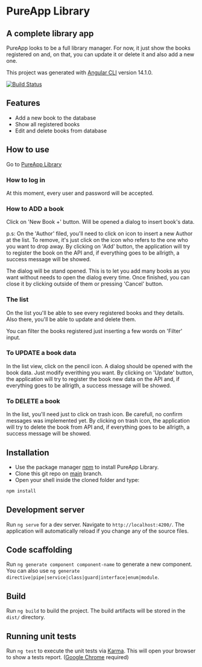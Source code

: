 # PureApp Library
## A complete library app
PureApp looks to be a full library manager. For now, it just show the books registered on and, on that, you can update it or delete it and also add a new one.

This project was generated with [Angular CLI](https://github.com/angular/angular-cli) version 14.1.0.

[![Build Status](https://travis-ci.org/joemccann/dillinger.svg?branch=master)](https://travis-ci.org/joemccann/dillinger)

## Features

- Add a new book to the database
- Show all registered books
- Edit and delete books from database

## How to use
Go to [PureApp Library]()
### How to log in
At this moment, every user and password will be accepted.
### How to ADD a book
Click on 'New Book +' button. Will be opened a dialog to insert book's data.

p.s: On the 'Author' filed, you'll need to click on icon to insert a new Author at the list. To remove, it's just click on the icon who refers to the one who you want to drop away.
By clicking on 'Add' button, the application will try to register the book on the API and, if everything goes to be allrigth, a success message will be showed.

The dialog will be stand opened. This is to let you add many books as you want without needs to open the dialog every time.
Once finished, you can close it by clicking outside of them or pressing 'Cancel' button.
### The list
On the list you'll be able to see every registered books and they details.
Also there, you'll be able to update and delete them.

You can filter the books registered just inserting a few words on 'Filter' input.
### To UPDATE a book data
In the list view, click on the pencil icon. A dialog should be opened with the book data.
Just modify everithing you want.
By clicking on 'Update' button, the application will try to register the book new data on the API and, if everything goes to be allrigth, a success message will be showed.
### To DELETE a book
In the list, you'll need just to click on trash icon.
Be carefull, no confirm messages was implemented yet.
By clicking on trash icon, the application will try to delete the book from API and, if everything goes to be allrigth, a success message will be showed.

## Installation

- Use the package manager [npm](https://www.npmjs.com) to install PureApp Library.
- Clone this git repo on [main](https://github.com/DouglasGorges/purespectrum/tree/main) branch.
- Open your shell inside the cloned folder and type:
```bash
npm install
```
## Development server

Run `ng serve` for a dev server. Navigate to `http://localhost:4200/`. The application will automatically reload if you change any of the source files.
## Code scaffolding

Run `ng generate component component-name` to generate a new component. You can also use `ng generate directive|pipe|service|class|guard|interface|enum|module`.
## Build

Run `ng build` to build the project. The build artifacts will be stored in the `dist/` directory.

## Running unit tests

Run `ng test` to execute the unit tests via [Karma](https://karma-runner.github.io). This will open your browser to show a tests report. ([Google Chrome](https://www.google.com/chrome/) required)

